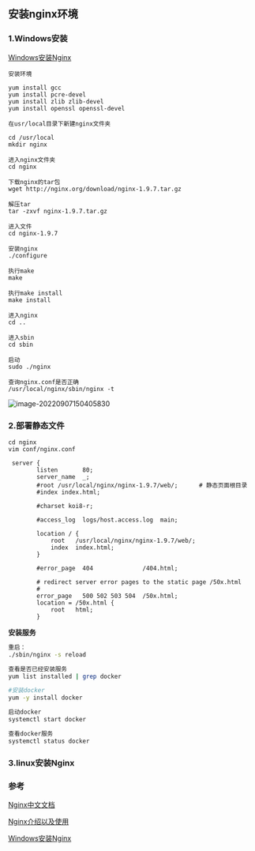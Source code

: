 ## 安装nginx环境

### 1.Windows安装

[Windows安装Nginx](https://blog.csdn.net/hyfsbxg/article/details/122322125?spm=1001.2101.3001.6661.1&utm_medium=distribute.pc_relevant_t0.none-task-blog-2%7Edefault%7ECTRLIST%7ERate-1-122322125-blog-125912715.pc_relevant_multi_platform_whitelistv4&depth_1-utm_source=distribute.pc_relevant_t0.none-task-blog-2%7Edefault%7ECTRLIST%7ERate-1-122322125-blog-125912715.pc_relevant_multi_platform_whitelistv4&utm_relevant_index=1)

```shell
安装环境

yum install gcc
yum install pcre-devel
yum install zlib zlib-devel
yum install openssl openssl-devel

在usr/local目录下新建nginx文件夹

cd /usr/local
mkdir nginx

进入nginx文件夹
cd nginx

下载nginx的tar包
wget http://nginx.org/download/nginx-1.9.7.tar.gz

解压tar
tar -zxvf nginx-1.9.7.tar.gz

进入文件
cd nginx-1.9.7

安装nginx
./configure

执行make
make

执行make install
make install

进入nginx
cd ..

进入sbin
cd sbin

启动
sudo ./nginx

查询nginx.conf是否正确
/usr/local/nginx/sbin/nginx -t
```

![image-20220907150405830](https://whcoding.oss-cn-hangzhou.aliyuncs.com/img/image-20220907150405830.png)

### 2.部署静态文件

```shell
cd nginx
vim conf/nginx.conf

 server {
        listen       80;
        server_name  _;
        #root /usr/local/nginx/nginx-1.9.7/web/;      # 静态页面根目录
        #index index.html;

        #charset koi8-r;

        #access_log  logs/host.access.log  main;

        location / {
            root   /usr/local/nginx/nginx-1.9.7/web/;
            index  index.html;
        }

        #error_page  404              /404.html;

        # redirect server error pages to the static page /50x.html
        #
        error_page   500 502 503 504  /50x.html;
        location = /50x.html {
            root   html;
        }
```

**安装服务**

```sh
重启：
./sbin/nginx -s reload

查看是否已经安装服务
yum list installed | grep docker

#安装docker
yum -y install docker

启动docker
systemctl start docker

查看docker服务
systemctl status docker
```

### 3.linux安装Nginx

### 参考

[Nginx中文文档](https://blog.redis.com.cn/doc/)

[Nginx介绍以及使用](https://blog.csdn.net/weixin_52028697/article/details/125912715)

[Windows安装Nginx](https://blog.csdn.net/hyfsbxg/article/details/122322125?spm=1001.2101.3001.6661.1&utm_medium=distribute.pc_relevant_t0.none-task-blog-2%7Edefault%7ECTRLIST%7ERate-1-122322125-blog-125912715.pc_relevant_multi_platform_whitelistv4&depth_1-utm_source=distribute.pc_relevant_t0.none-task-blog-2%7Edefault%7ECTRLIST%7ERate-1-122322125-blog-125912715.pc_relevant_multi_platform_whitelistv4&utm_relevant_index=1)